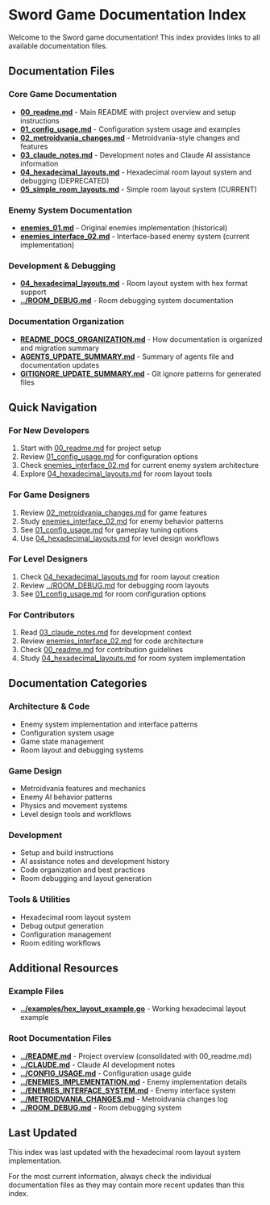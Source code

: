 # Sword Game Documentation Index

Welcome to the Sword game documentation! This index provides links to all available documentation files.

## Documentation Files

### Core Game Documentation
- **[00_readme.md](00_readme.md)** - Main README with project overview and setup instructions
- **[01_config_usage.md](01_config_usage.md)** - Configuration system usage and examples
- **[02_metroidvania_changes.md](02_metroidvania_changes.md)** - Metroidvania-style changes and features
- **[03_claude_notes.md](03_claude_notes.md)** - Development notes and Claude AI assistance information
- **[04_hexadecimal_layouts.md](04_hexadecimal_layouts.md)** - Hexadecimal room layout system and debugging (DEPRECATED)
- **[05_simple_room_layouts.md](05_simple_room_layouts.md)** - Simple room layout system (CURRENT)

### Enemy System Documentation
- **[enemies_01.md](enemies_01.md)** - Original enemies implementation (historical)
- **[enemies_interface_02.md](enemies_interface_02.md)** - Interface-based enemy system (current implementation)

### Development & Debugging
- **[04_hexadecimal_layouts.md](04_hexadecimal_layouts.md)** - Room layout system with hex format support
- **[../ROOM_DEBUG.md](../ROOM_DEBUG.md)** - Room debugging system documentation

### Documentation Organization
- **[README_DOCS_ORGANIZATION.md](README_DOCS_ORGANIZATION.md)** - How documentation is organized and migration summary
- **[AGENTS_UPDATE_SUMMARY.md](AGENTS_UPDATE_SUMMARY.md)** - Summary of agents file and documentation updates
- **[GITIGNORE_UPDATE_SUMMARY.md](GITIGNORE_UPDATE_SUMMARY.md)** - Git ignore patterns for generated files

## Quick Navigation

### For New Developers
1. Start with [00_readme.md](00_readme.md) for project setup
2. Review [01_config_usage.md](01_config_usage.md) for configuration options
3. Check [enemies_interface_02.md](enemies_interface_02.md) for current enemy system architecture
4. Explore [04_hexadecimal_layouts.md](04_hexadecimal_layouts.md) for room layout tools

### For Game Designers
1. Review [02_metroidvania_changes.md](02_metroidvania_changes.md) for game features
2. Study [enemies_interface_02.md](enemies_interface_02.md) for enemy behavior patterns
3. See [01_config_usage.md](01_config_usage.md) for gameplay tuning options
4. Use [04_hexadecimal_layouts.md](04_hexadecimal_layouts.md) for level design workflows

### For Level Designers
1. Check [04_hexadecimal_layouts.md](04_hexadecimal_layouts.md) for room layout creation
2. Review [../ROOM_DEBUG.md](../ROOM_DEBUG.md) for debugging room layouts
3. See [01_config_usage.md](01_config_usage.md) for room configuration options

### For Contributors
1. Read [03_claude_notes.md](03_claude_notes.md) for development context
2. Review [enemies_interface_02.md](enemies_interface_02.md) for code architecture
3. Check [00_readme.md](00_readme.md) for contribution guidelines
4. Study [04_hexadecimal_layouts.md](04_hexadecimal_layouts.md) for room system implementation

## Documentation Categories

### Architecture & Code
- Enemy system implementation and interface patterns
- Configuration system usage
- Game state management
- Room layout and debugging systems

### Game Design
- Metroidvania features and mechanics
- Enemy AI behavior patterns
- Physics and movement systems
- Level design tools and workflows

### Development
- Setup and build instructions
- AI assistance notes and development history
- Code organization and best practices
- Room debugging and layout generation

### Tools & Utilities
- Hexadecimal room layout system
- Debug output generation
- Configuration management
- Room editing workflows

## Additional Resources

### Example Files
- **[../examples/hex_layout_example.go](../examples/hex_layout_example.go)** - Working hexadecimal layout example

### Root Documentation Files
- **[../README.md](../README.md)** - Project overview (consolidated with 00_readme.md)
- **[../CLAUDE.md](../CLAUDE.md)** - Claude AI development notes
- **[../CONFIG_USAGE.md](../CONFIG_USAGE.md)** - Configuration usage guide
- **[../ENEMIES_IMPLEMENTATION.md](../ENEMIES_IMPLEMENTATION.md)** - Enemy implementation details
- **[../ENEMIES_INTERFACE_SYSTEM.md](../ENEMIES_INTERFACE_SYSTEM.md)** - Enemy interface system
- **[../METROIDVANIA_CHANGES.md](../METROIDVANIA_CHANGES.md)** - Metroidvania changes log
- **[../ROOM_DEBUG.md](../ROOM_DEBUG.md)** - Room debugging system

## Last Updated
This index was last updated with the hexadecimal room layout system implementation.

For the most current information, always check the individual documentation files as they may contain more recent updates than this index.